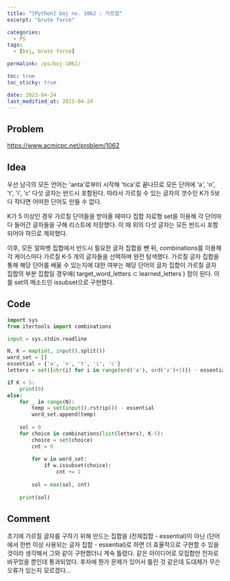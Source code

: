 ```yaml
---
title: "[Python] boj no. 1062 : 가르침"
excerpt: "brute force"

categories:
  - PS
tags:
  - [boj, brute force]

permalink: /ps/boj-1062/

toc: true
toc_sticky: true

date: 2023-04-24
last_modified_at: 2023-04-24
---
```


## Problem

<https://www.acmicpc.net/problem/1062>

## Idea

우선 남극의 모든 언어는 'anta'로부터 시작해 'tica'로 끝나므로 모든 단어에 'a', 'n', 't', 'i', 'c' 다섯 글자는 반드시 포함된다. 따라서 가르칠 수 있는 글자의 갯수인 K가 5보다 작다면 어떠한 단어도 만들 수 없다.

K가 5 이상인 경우 가르칠 단어들을 받아올 때마다 집합 자료형 set을 이용해 각 단어마다 들어간 글자들을 구해 리스트에 저장했다. 이 때 위의 다섯 글자는 모든 반드시 포함되어야 하므로 제외했다.

이후, 모든 알파벳 집합에서 반드시 필요한 글자 집합을 뺀 뒤, combinations를 이용해 각 케이스마다 가르칠 K-5 개의 글자들을 선택하며 완전 탐색했다. 가르칠 글자 집합을 통해 해당 단어를 배울 수 있는지에 대한 여부는 해당 단어의 글자 집합이 가르칠 글자 집합의 부분 집합일 경우에( target_word_letters ⊂ learned_letters ) 참이 된다. 이를 set의 메소드인 issubset으로 구현했다.

## Code

```py
import sys
from itertools import combinations

input = sys.stdin.readline

N, K = map(int, input().split())
word_set = []
essential = {'a', 'n', 't', 'i', 'c'}
letters = set([chr(i) for i in range(ord('a'), ord('z')+1)]) - essential

if K < 5:
    print(0)
else:
    for _ in range(N):
        temp = set(input().rstrip()) - essential
        word_set.append(temp)
    
    sol = 0
    for choice in combinations(list(letters), K-5):
        choice = set(choice)
        cnt = 0
        
        for w in word_set:
            if w.issubset(choice):
                cnt += 1
                
        sol = max(sol, cnt)
        
    print(sol)
```

## Comment

초기에 가르칠 글자를 구하기 위해 만드는 집합을 (전체집합 - essential)이 아닌 (단어에서 한번 이상 사용되는 글자 집합 - essential)로 하면 더 효율적으로 구현할 수 있을 것이라 생각해서 그와 같이 구현했더니 계속 틀렸다. 같은 아이디어로 모집합만 전자로 바꾸었을 뿐인데 통과되었다. 후자에 뭔가 문제가 있어서 틀린 것 같은데 도대체가 무슨 오류가 있는지 모르겠다...